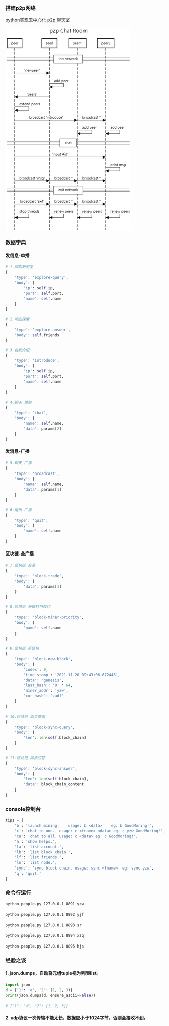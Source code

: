 ### 搭建p2p网络

[python实现去中心化 p2p 聊天室](https://zhuanlan.zhihu.com/p/82164584)

![image-20211120163025139](README.assets/image-20211120163025139.png)



### 数据字典

#### 发信息-单播

```python
# 1.探索新朋友
{
    'type': 'explore-query',
    'body': {
        'ip': self.ip,
        'port': self.port,
        'name': self.name
	}
}
```

```python
# 2.响应探索
{
    'type': 'explore-answer',
    'body': self.friends
}
```

```python
# 3.自我介绍
{
    'type': 'introduce',
    'body': {
        'ip': self.ip,
        'port': self.port,
        'name': self.name
    }
}
```

```python
# 4.聊天 单聊
{
    'type': 'chat',
    'body': {
        'name': self.name,
        'data': params[2]
    }
}
```



#### 发消息-广播

```python
# 5.聊天 广播
{
    'type': 'broadcast',
    'body': {
        'name': self.name,
        'data': params[1]
    }
}
```

```python
# 6.退出 广播
{
    'type': 'quit',
    'body': {
        'name': self.name
    }
}
```



#### 区块链-全广播

```python
# 7.区块链 交易
{
    'type': 'block-trade',
    'body': {
        'data': params[1]
    }
}
```

```python
# 8.区块链 获得打包权利
{
    'type': 'block-miner-priority',
    'body': {
        'name': self.name
    }
}
```

```python
# 9.区块链 新区块
{
    'type': 'block-new-block',
    'body': {
        'index': 0,
        'time_stamp': '2021-11-20 09:43:06.672446',
        'data': 'genesis',
        'last_hash': '0' * 64,
        'miner_addr': 'yzw',
        'cur_hash': 'zadf'
    }
}
```

```python
# 10.区块链 同步查询
{
    'type': 'block-sync-query',
    'body': {
        'len': len(self.block_chain)
    }
}
```

```python
# 11.区块链 同步应答
{
    'type': 'block-sync-answer',
    'body': {
        'len': len(self.block_chain),
        'data': block_chain_content
    }
}
```





### console控制台

```python
tips = {
    'b': 'launch mining.    usage: b <data>    eg: b GoodMoring!',
    'c': 'chat to one.  usage: c <fname> <data> eg: c yzw GoodMoring!',
    'ca': 'chat to all. usage: c <data> eg: c GoodMoring!',
    'h': 'show helps.',
    'la': 'list account.',
    'lb': 'list block chain.',
    'lf': 'list friends.',
    'ln': 'list node.',
    'sync': 'sync block chain. usage: sync <fname>  eg: sync yzw',
    'q': 'quit.'
}
```



### 命令行运行

```sh
python people.py 127.0.0.1 8891 yzw

python people.py 127.0.0.1 8892 yjf

python people.py 127.0.0.1 8893 sr

python people.py 127.0.0.1 8894 xzq

python people.py 127.0.0.1 8895 hjs

```



### 经验之谈

#### 1. json.dumps，自动将元组tuple视为列表list。

```python
import json
d = {'1': 'a', '2': (1, 2, 3)}
print(json.dumps(d, ensure_ascii=False))

# {"1": "a", "2": [1, 2, 3]}
```

#### 2. udp协议一次传输不能太长，数据应小于1024字节，否则会接收不到。

